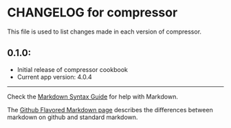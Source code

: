 # CHANGELOG for compressor

This file is used to list changes made in each version of compressor.

## 0.1.0:

* Initial release of compressor cookbook
* Current app version: 4.0.4

- - - 
Check the [Markdown Syntax Guide](http://daringfireball.net/projects/markdown/syntax) for help with Markdown.

The [Github Flavored Markdown page](http://github.github.com/github-flavored-markdown/) describes the differences between markdown on github and standard markdown.
